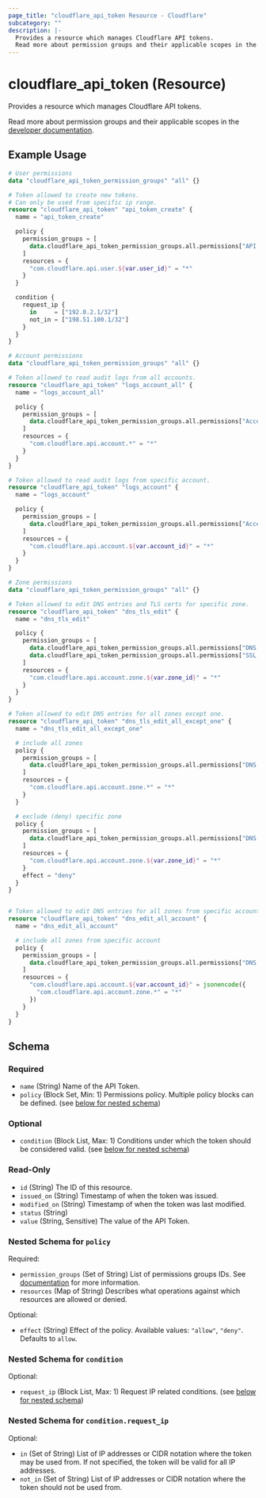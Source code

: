 ```yaml
---
page_title: "cloudflare_api_token Resource - Cloudflare"
subcategory: ""
description: |-
  Provides a resource which manages Cloudflare API tokens.
  Read more about permission groups and their applicable scopes in the developer documentation https://developers.cloudflare.com/api/tokens/create/permissions.
---
```


# cloudflare_api_token (Resource)

Provides a resource which manages Cloudflare API tokens.

Read more about permission groups and their applicable scopes in the [developer documentation](https://developers.cloudflare.com/api/tokens/create/permissions).

## Example Usage

```terraform
# User permissions
data "cloudflare_api_token_permission_groups" "all" {}

# Token allowed to create new tokens.
# Can only be used from specific ip range.
resource "cloudflare_api_token" "api_token_create" {
  name = "api_token_create"

  policy {
    permission_groups = [
      data.cloudflare_api_token_permission_groups.all.permissions["API Tokens Write"],
    ]
    resources = {
      "com.cloudflare.api.user.${var.user_id}" = "*"
    }
  }

  condition {
    request_ip {
      in     = ["192.0.2.1/32"]
      not_in = ["198.51.100.1/32"]
    }
  }
}

# Account permissions
data "cloudflare_api_token_permission_groups" "all" {}

# Token allowed to read audit logs from all accounts.
resource "cloudflare_api_token" "logs_account_all" {
  name = "logs_account_all"

  policy {
    permission_groups = [
      data.cloudflare_api_token_permission_groups.all.permissions["Access: Audit Logs Read"],
    ]
    resources = {
      "com.cloudflare.api.account.*" = "*"
    }
  }
}

# Token allowed to read audit logs from specific account.
resource "cloudflare_api_token" "logs_account" {
  name = "logs_account"

  policy {
    permission_groups = [
      data.cloudflare_api_token_permission_groups.all.permissions["Access: Audit Logs Read"],
    ]
    resources = {
      "com.cloudflare.api.account.${var.account_id}" = "*"
    }
  }
}

# Zone permissions
data "cloudflare_api_token_permission_groups" "all" {}

# Token allowed to edit DNS entries and TLS certs for specific zone.
resource "cloudflare_api_token" "dns_tls_edit" {
  name = "dns_tls_edit"

  policy {
    permission_groups = [
      data.cloudflare_api_token_permission_groups.all.permissions["DNS Write"],
      data.cloudflare_api_token_permission_groups.all.permissions["SSL and Certificates Write"],
    ]
    resources = {
      "com.cloudflare.api.account.zone.${var.zone_id}" = "*"
    }
  }
}

# Token allowed to edit DNS entries for all zones except one.
resource "cloudflare_api_token" "dns_tls_edit_all_except_one" {
  name = "dns_tls_edit_all_except_one"

  # include all zones
  policy {
    permission_groups = [
      data.cloudflare_api_token_permission_groups.all.permissions["DNS Write"],
    ]
    resources = {
      "com.cloudflare.api.account.zone.*" = "*"
    }
  }

  # exclude (deny) specific zone
  policy {
    permission_groups = [
      data.cloudflare_api_token_permission_groups.all.permissions["DNS Write"],
    ]
    resources = {
      "com.cloudflare.api.account.zone.${var.zone_id}" = "*"
    }
    effect = "deny"
  }
}


# Token allowed to edit DNS entries for all zones from specific account.
resource "cloudflare_api_token" "dns_edit_all_account" {
  name = "dns_edit_all_account"

  # include all zones from specific account
  policy {
    permission_groups = [
      data.cloudflare_api_token_permission_groups.all.permissions["DNS Write"],
    ]
    resources = {
      "com.cloudflare.api.account.${var.account_id}" = jsonencode({
        "com.cloudflare.api.account.zone.*" = "*"
      })
    }
  }
}
```
<!-- schema generated by tfplugindocs -->
## Schema

### Required

- `name` (String) Name of the API Token.
- `policy` (Block Set, Min: 1) Permissions policy. Multiple policy blocks can be defined. (see [below for nested schema](#nestedblock--policy))

### Optional

- `condition` (Block List, Max: 1) Conditions under which the token should be considered valid. (see [below for nested schema](#nestedblock--condition))

### Read-Only

- `id` (String) The ID of this resource.
- `issued_on` (String) Timestamp of when the token was issued.
- `modified_on` (String) Timestamp of when the token was last modified.
- `status` (String)
- `value` (String, Sensitive) The value of the API Token.

<a id="nestedblock--policy"></a>
### Nested Schema for `policy`

Required:

- `permission_groups` (Set of String) List of permissions groups IDs. See [documentation](https://developers.cloudflare.com/api/tokens/create/permissions) for more information.
- `resources` (Map of String) Describes what operations against which resources are allowed or denied.

Optional:

- `effect` (String) Effect of the policy. Available values: `"allow"`, `"deny"`. Defaults to `allow`.


<a id="nestedblock--condition"></a>
### Nested Schema for `condition`

Optional:

- `request_ip` (Block List, Max: 1) Request IP related conditions. (see [below for nested schema](#nestedblock--condition--request_ip))

<a id="nestedblock--condition--request_ip"></a>
### Nested Schema for `condition.request_ip`

Optional:

- `in` (Set of String) List of IP addresses or CIDR notation where the token may be used from. If not specified, the token will be valid for all IP addresses.
- `not_in` (Set of String) List of IP addresses or CIDR notation where the token should not be used from.


